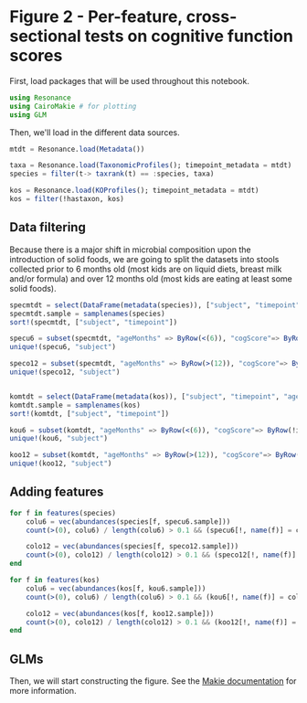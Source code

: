 # Figure 2 - Per-feature, cross-sectional tests on cognitive function scores

First, load packages that will be used throughout this notebook.

```julia
using Resonance
using CairoMakie # for plotting
using GLM
```

Then, we'll load in the different data sources.

```julia
mtdt = Resonance.load(Metadata())

taxa = Resonance.load(TaxonomicProfiles(); timepoint_metadata = mtdt)
species = filter(t-> taxrank(t) == :species, taxa)

kos = Resonance.load(KOProfiles(); timepoint_metadata = mtdt)
kos = filter(!hastaxon, kos)

```

## Data filtering

Because there is a major shift in microbial composition
upon the introduction of solid foods,
we are going to split the datasets into stools collected prior to 6 months old
(most kids are on liquid diets, breast milk and/or formula)
and over 12 months old (most kids are eating at least some solid foods).

```julia
specmtdt = select(DataFrame(metadata(species)), ["subject", "timepoint", "ageMonths", "cogScore"])
specmtdt.sample = samplenames(species)
sort!(specmtdt, ["subject", "timepoint"])

specu6 = subset(specmtdt, "ageMonths" => ByRow(<(6)), "cogScore"=> ByRow(!ismissing))
unique!(specu6, "subject")

speco12 = subset(specmtdt, "ageMonths" => ByRow(>(12)), "cogScore"=> ByRow(!ismissing))
unique!(speco12, "subject")


komtdt = select(DataFrame(metadata(kos)), ["subject", "timepoint", "ageMonths", "cogScore"])
komtdt.sample = samplenames(kos)
sort!(komtdt, ["subject", "timepoint"])

kou6 = subset(komtdt, "ageMonths" => ByRow(<(6)), "cogScore"=> ByRow(!ismissing))
unique!(kou6, "subject")

koo12 = subset(komtdt, "ageMonths" => ByRow(>(12)), "cogScore"=> ByRow(!ismissing))
unique!(koo12, "subject")
```

## Adding features

```julia
for f in features(species)
    colu6 = vec(abundances(species[f, specu6.sample]))
    count(>(0), colu6) / length(colu6) > 0.1 && (specu6[!, name(f)] = colu6)

    colo12 = vec(abundances(species[f, speco12.sample]))
    count(>(0), colo12) / length(colo12) > 0.1 && (speco12[!, name(f)] = colo12)
end

for f in features(kos)
    colu6 = vec(abundances(kos[f, kou6.sample]))
    count(>(0), colu6) / length(colu6) > 0.1 && (kou6[!, name(f)] = colu6)

    colo12 = vec(abundances(kos[f, koo12.sample]))
    count(>(0), colo12) / length(colo12) > 0.1 && (koo12[!, name(f)] = colo12)
end

```

## GLMs




Then, we will start constructing the figure.
See the [Makie documentation](https://makie.juliaplots.org/stable/tutorials/layout-tutorial/) for more information.
